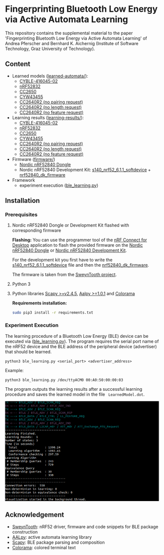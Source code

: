 # Fingerprinting Bluetooth Low Energy via Active Automata Learning


This repository contains the supplemental material to the paper 'Fingerprinting Bluetooth Low Energy via Active Automata Learning' of Andrea Pferscher and Bernhard K. Aichernig (Institute of Software Technology, Graz University of Technology).

##  Content
 - Learned models ([learned-automata/](https://github.com/apferscher/ble-learning/tree/main/learned-automata)):
    - [CYBLE-416045-02](https://github.com/apferscher/ble-learning/blob/main/learned-automata/CYBLE-416045-02.dot)
    - [nRF52832](https://github.com/apferscher/ble-learning/blob/main/learned-automata/nRF52832.dot) 
    - [CC2650](https://github.com/apferscher/ble-learning/blob/main/learned-automata/CC2650.dot)
    - [CYW43455](https://github.com/apferscher/ble-learning/blob/main/learned-automata/CYW43455.dot)
    - [CC2640R2 (no pairing request)](https://github.com/apferscher/ble-learning/blob/main/learned-automata/CC2640R2-no-pairing-req.dot)
    - [CC2640R2 (no length request)](https://github.com/apferscher/ble-learning/blob/main/learned-automata/CC2640R2-no-length-req.dot)
    - [CC2640R2 (no feature request)](https://github.com/apferscher/ble-learning/blob/main/learned-automata/CC2640R2-no-feature-req.dot)
- Learning results ([learning-results/](https://github.com/apferscher/ble-learning/tree/main/learning-results)):
    - [CYBLE-416045-02](https://github.com/apferscher/ble-learning/blob/main/learning-results/CYBLE-416045-02.txt)
    - [nRF52832](https://github.com/apferscher/ble-learning/blob/main/learning-results/nRF52832.txt)
    - [CC2650](https://github.com/apferscher/ble-learning/blob/main/learning-results/CC2650.txt)
    - [CYW43455](https://github.com/apferscher/ble-learning/blob/main/learning-results/CYW43455.txt)
    - [CC2640R2 (no pairing request)](https://github.com/apferscher/ble-learning/blob/main/learning-results/CC2640R2-no-pairing-req.txt)
    - [CC2640R2 (no length request)](https://github.com/apferscher/ble-learning/blob/main/learning-results/CC2640R2-no-length-req.txt)
    - [CC2640R2 (no feature request)](https://github.com/apferscher/ble-learning/blob/main/learning-results/CC2640R2-no-feature-req.txt)
- Firmware ([firmware/](https://github.com/apferscher/ble-learning/tree/main/firmware))
    - [Nordic nRF52840 Dongle](https://github.com/apferscher/ble-learning/blob/main/firmware/nRF52840_dongle_firmware.hex)
    - Nordic nRF52840 Development Kit: [s140_nrf52_6.1.1_softdevice](https://github.com/apferscher/ble-learning/blob/main/firmware/s140_nrf52_6.1.1_softdevice.hex.hex) + [nrf52840_dk_firmware](https://github.com/apferscher/ble-learning/blob/main/firmware/nrf52840_dk_firmware.hex)
- Framework
    - experiment execution ([ble_learning.py](https://github.com/apferscher/ble-learning/blob/main/ble_learning.py))

## Installation

### Prerequisites

1. Nordic nRF52840 Dongle or Development Kit flashed with corresponding firmware

    **Flashing:** You can use the programmer tool of the [nRF Connect for Desktop](https://www.nordicsemi.com/Software-and-tools/Development-Tools/nRF-Connect-for-desktop) application to flash the provided firmware on the [Nordic nRF52840 Dongle](https://github.com/apferscher/ble-learning/blob/main/firmware/nRF52840_dongle_firmware.hex) or [Nordic nRF52840 Development Kit](https://github.com/apferscher/ble-learning/blob/main/firmware/nrf52840_dk_firmware.hex).

    For the development kit you first have to write the [s140_nrf52_6.1.1_softdevice](https://github.com/apferscher/ble-learning/blob/main/firmware/s140_nrf52_6.1.1_softdevice.hex.hex) file and then the [nrf52840_dk_firmware](https://github.com/apferscher/ble-learning/blob/main/firmware/nrf52840_dk_firmware.hex).

    The firmware is taken from the [SweynTooth project](https://github.com/Matheus-Garbelini/sweyntooth_bluetooth_low_energy_attacks).

2. Python 3

3. Python libraries [Scapy >=v2.4.5](https://github.com/secdev/scapy), [Aalpy >=1.0.1](https://github.com/DES-Lab/AALpy) and [Colorama](https://pypi.org/project/colorama/)

    **Requirements installation:** 

    ```bash
    sudo pip3 install -r requirements.txt
    ```

### Experiment Execution

The learning procedure of a Bluetooth Low Energy (BLE) device can be executed via ([ble_learning.py](https://github.com/apferscher/ble-learning/blob/main/ble_learning.py)). The program requires the serial port name of the nRF52 device and the BLE address of the peripheral device (advertiser) that should be learned.

    python3 ble_learning.py <serial_port> <advertiser_address>

Example:

    python3 ble_learning.py /dev/ttyACM0 00:A0:50:00:00:03

The program outputs the learning results after a successful learning procedure and saves the learned model in the file ` LearnedModel.dot`. 

![Learning output](images/learning-output.png)


## Acknowledgement
- [SweynTooth](https://github.com/Matheus-Garbelini/sweyntooth_bluetooth_low_energy_attacks): nRF52 driver, firmware and code snippets for BLE package construction
- [AALpy](https://github.com/DES-Lab/AALpy): active automata learning library
- [Scapy](https://github.com/secdev/scapy): BLE package parsing and composition
- [Colorama](https://github.com/secdev/scapy): colored terminal text


